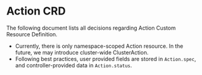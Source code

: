 <!-- TODO: Move this document -->

# Action CRD

The following document lists all decisions regarding Action Custom Resource Definition.

- Currently, there is only namespace-scoped Action resource. In the future, we may introduce cluster-wide ClusterAction.
- Following best practices, user provided fields are stored in `Action.spec`, and controller-provided data in `Action.status`.
